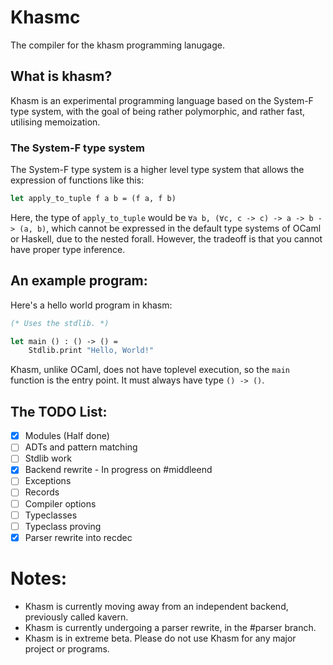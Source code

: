 # Khasmc

The compiler for the khasm programming lanugage.

## What is khasm?

Khasm is an experimental programming language based on the System-F type system, with the goal of being rather polymorphic, and rather fast, utilising memoization.

### The System-F type system

The System-F type system is a higher level type system that allows the expression of functions like this:

```ocaml
let apply_to_tuple f a b = (f a, f b)
```
Here, the type of `apply_to_tuple` would be `∀a b, (∀c, c -> c) -> a -> b -> (a, b)`, which cannot be expressed in the default type systems of OCaml or Haskell, due to the nested forall. However, the tradeoff is that you cannot have proper type inference.

## An example program:

Here's a hello world program in khasm:

```ocaml
(* Uses the stdlib. *)

let main () : () -> () =
    Stdlib.print "Hello, World!"

```
Khasm, unlike OCaml, does not have toplevel execution, so the `main` function is the entry point. It must always have type `() -> ()`.

## The TODO List:

- [X] Modules (Half done)
- [ ] ADTs and pattern matching
- [ ] Stdlib work
- [X] Backend rewrite - In progress on #middleend 
- [ ] Exceptions
- [ ] Records
- [ ] Compiler options
- [ ] Typeclasses
- [ ] Typeclass proving
- [X] Parser rewrite into recdec
# Notes:

- Khasm is currently moving away from an independent backend, previously called kavern.
- Khasm is currently undergoing a parser rewrite, in the #parser branch.
- Khasm is in extreme beta. Please do not use Khasm for any major project or programs.
